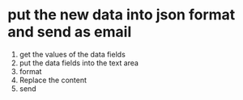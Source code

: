 # put the new data into json format and send as email

1. get the values of the data fields
2. put the data fields into the text area
3. format
4. Replace the content
5. send
